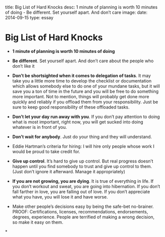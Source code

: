 title: Big List of Hard Knocks
desc: 1 minute of planning is worth 10 minutes of doing - Be different. Set yourself apart. And don’t care
image: 
date: 2014-09-15
type: essay

<h1>Big List of Hard Knocks</h1>
<ul><li><p><strong>1 minute of planning is worth 10 minutes of doing</strong></p></li>
<li><p><strong>Be different</strong>. Set yourself apart. And don’t care about the people who don’t like it</p></li>
<li><p><strong>Don’t be shortsighted when it comes to delegation of tasks</strong>. It may take you a little more time to develop the checklist or documentation which allows somebody else to do one of your mundane tasks, but it will save you a ton of time in the future and you will be free to do something more important. Not to mention, things will probably get done more quickly and reliably if you offload them from your responsibility. Just be sure to keep good responsibility of these offloaded tasks.</p></li>
<li><p><strong>Don’t let your day run away with you</strong>. If you don’t pay attention to doing what is most important, right now, you will get sucked into doing whatever is in front of you.</p></li>
<li><p><strong>Don’t wait for anybody</strong>. Just do your thing and they will understand.</p></li>
<li><p>Eddie Hartman’s criteria for hiring: I will hire only people whose work I would be proud to take credit for.</p></li>
<li><p><strong>Give up control</strong>. It’s hard to give up control. But real progress doesn’t happen until you find somebody to trust and give up control to them. (Just don’t ignore it afterward. Manage it appropriately)</p></li>
<li><p><strong>If you are not growing, you are dying</strong>. It is true of everything in life. If you don’t workout and sweat, you are going into hibernation. If you don’t fall farther in love, you are falling out of love. If you don’t appreciate what you have, you will lose it and have worse.</p></li>
<li><p>Make other people’s decisions easy by being the safe-bet no-brainer. PROOF: Certifications, licenses, recommendations, endorsements, degrees, experience. People are terrified of making a wrong decision, so make it easy on them.</p></li>
</ul><p>*</p>

